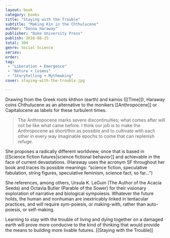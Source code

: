 ```yaml
---
layout: book
category: books
title: "Staying with the Trouble"
subtitle: "Making Kin in the Chthulucene"
author: "Donna Haraway"
publisher: "Duke University Press"
publish: 2016-08-25
total: 304
genre: Social Science
series:
order:
tag: 
 - "Liberation + Emergence"
 - "Nature + Cosmos"
 - "Storytelling + Mythmaking"
cover: staying-with-the-trouble.jpg

---
```


Drawing from the Greek roots khthon (earth) and kainos ([[Time]]), Haraway coins Chthulucene as an alternative to the monikers [[Anthropocene]] or Capitalocene as labels for these turbulent times. 

> The Anthropocene marks severe discontinuities; what comes after will not be like what came before. I think our job is to make the Anthropocene as short/thin as possible and to cultivate with each other in every way imaginable epochs to come that can replenish refuge.

She proposes a radically different worldview, once that is based in [[Science fiction futures|science fictional behavior]] and achievable in the face of current devastations. (Haraway uses the acronym SF throughout her book and traces its possible meanings: “science fiction, speculative fabulation, string figures, speculative feminism, science fact, so far…”)

She references, among others, Ursula K. LeGuin (The Author of the Acacia Seeds) and Octavia Butler (Parable of the Sower) for their visionary exploration of narrative and biological sympoiesis. Whatever the future holds, the human and nonhuman are inextricably linked in tentacular practices, and will require sym-poiesis, or making-with, rather than auto-poiesis, or self-making.

Learning to stay with the trouble of living and dying together on a damaged earth will prove more conducive to the kind of thinking that would provide the means to building more livable futures. [[Staying with the Trouble]]
